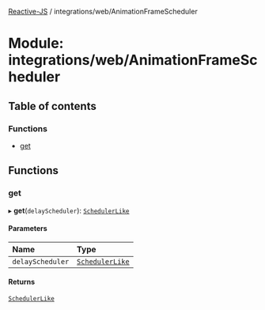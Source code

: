 [Reactive-JS](../README.md) / integrations/web/AnimationFrameScheduler

# Module: integrations/web/AnimationFrameScheduler

## Table of contents

### Functions

- [get](integrations_web_AnimationFrameScheduler.md#get)

## Functions

### get

▸ **get**(`delayScheduler`): [`SchedulerLike`](../interfaces/concurrent.SchedulerLike.md)

#### Parameters

| Name | Type |
| :------ | :------ |
| `delayScheduler` | [`SchedulerLike`](../interfaces/concurrent.SchedulerLike.md) |

#### Returns

[`SchedulerLike`](../interfaces/concurrent.SchedulerLike.md)

